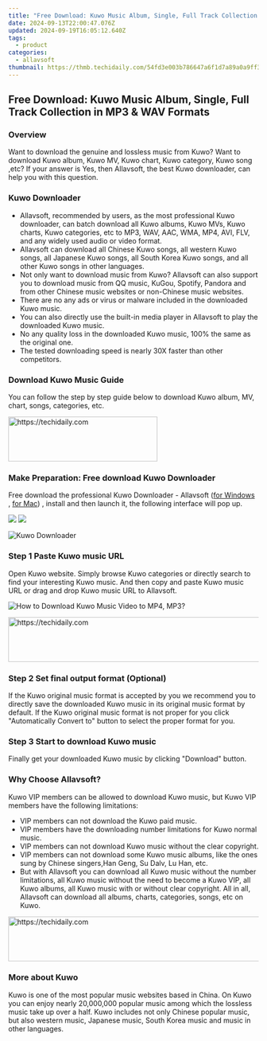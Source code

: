 ```yaml
---
title: "Free Download: Kuwo Music Album, Single, Full Track Collection in MP3 & WAV Formats"
date: 2024-09-13T22:00:47.076Z
updated: 2024-09-19T16:05:12.640Z
tags:
  - product
categories:
  - allavsoft
thumbnail: https://thmb.techidaily.com/54fd3e003b786647a6f1d7a89a0a9ff3e56e44f972b8ef6e36ebd7fc54a18cb3.jpg
---
```


## Free Download: Kuwo Music Album, Single, Full Track Collection in MP3 & WAV Formats

### Overview

Want to download the genuine and lossless music from Kuwo? Want to download Kuwo album, Kuwo MV, Kuwo chart, Kuwo category, Kuwo song ,etc? If your answer is Yes, then Allavsoft, the best Kuwo downloader, can help you with this question.

### Kuwo Downloader

* Allavsoft, recommended by users, as the most professional Kuwo downloader, can batch download all Kuwo albums, Kuwo MVs, Kuwo charts, Kuwo categories, etc to MP3, WAV, AAC, WMA, MP4, AVI, FLV, and any widely used audio or video format.
* Allavsoft can download all Chinese Kuwo songs, all western Kuwo songs, all Japanese Kuwo songs, all South Korea Kuwo songs, and all other Kuwo songs in other languages.
* Not only want to download music from Kuwo? Allavsoft can also support you to download music from QQ music, KuGou, Spotify, Pandora and from other Chinese music websites or non-Chinese music websites.
* There are no any ads or virus or malware included in the downloaded Kuwo music.
* You can also directly use the built-in media player in Allavsoft to play the downloaded Kuwo music.
* No any quality loss in the downloaded Kuwo music, 100% the same as the original one.
* The tested downloading speed is nearly 30X faster than other competitors.

### Download Kuwo Music Guide

You can follow the step by step guide below to download Kuwo album, MV, chart, songs, categories, etc.

<!-- affiliate ads begin -->
<a href="https://aligracehair.sjv.io/c/5597632/2135399/19272" target="_top" id="2135399">
  <img src="//a.impactradius-go.com/display-ad/19272-2135399" border="0" alt="https://techidaily.com" width="300" height="90"/>
</a>
<img height="0" width="0" src="https://aligracehair.sjv.io/i/5597632/2135399/19272" style="position:absolute;visibility:hidden;" border="0" />
<!-- affiliate ads end -->

### Make Preparation: Free download Kuwo Downloader

Free download the professional Kuwo Downloader - Allavsoft ([for Windows](https://tools.techidaily.com/allavsoft/products/) , [for Mac](https://tools.techidaily.com/allavsoft/products/)) , install and then launch it, the following interface will pop up.

[![](https://www.allavsoft.com/how-to/../images/how-to/free-download-win.jpg)](https://tools.techidaily.com/allavsoft/products/) [![](https://www.allavsoft.com/how-to/../images/how-to/free-download-mac.jpg)](https://tools.techidaily.com/allavsoft/products/)

![Kuwo Downloader](https://www.allavsoft.com/how-to/../images/allavsoft/screen-shot-600.jpg)

### Step 1 Paste Kuwo music URL

Open Kuwo website. Simply browse Kuwo categories or directly search to find your interesting Kuwo music. And then copy and paste Kuwo music URL or drag and drop Kuwo music URL to Allavsoft.

![How to Download Kuwo Music Video to MP4, MP3?](https://www.allavsoft.com/how-to/../images/how-to/download-rtmp-video/download-rtmp-video.jpg)

<!-- affiliate ads begin -->
<a href="https://appsumo.8odi.net/c/5597632/2130871/7443" target="_top" id="2130871">
  <img src="//a.impactradius-go.com/display-ad/7443-2130871" border="0" alt="https://techidaily.com" width="728" height="90"/>
</a>
<img height="0" width="0" src="https://appsumo.8odi.net/i/5597632/2130871/7443" style="position:absolute;visibility:hidden;" border="0" />
<!-- affiliate ads end -->

### Step 2 Set final output format (Optional)

If the Kuwo original music format is accepted by you we recommend you to directly save the downloaded Kuwo music in its original music format by default. If the Kuwo original music format is not proper for you click "Automatically Convert to" button to select the proper format for you.

### Step 3 Start to download Kuwo music

Finally get your downloaded Kuwo music by clicking "Download" button.

### Why Choose Allavsoft?

Kuwo VIP members can be allowed to download Kuwo music, but Kuwo VIP members have the following limitations:

* VIP members can not download the Kuwo paid music.
* VIP members have the downloading number limitations for Kuwo normal music.
* VIP members can not download Kuwo music without the clear copyright.
* VIP members can not download some Kuwo music albums, like the ones sung by Chinese singers,Han Geng, Su Dalv, Lu Han, etc.
* But with Allavsoft you can download all Kuwo music without the number limitations, all Kuwo music without the need to become a Kuwo VIP, all Kuwo albums, all Kuwo music with or without clear copyright. All in all, Allavsoft can download all albums, charts, categories, songs, etc on Kuwo.

<!-- affiliate ads begin -->
<a href="https://appsumo.8odi.net/c/5597632/2037475/7443" target="_top" id="2037475">
  <img src="//a.impactradius-go.com/display-ad/7443-2037475" border="0" alt="https://techidaily.com" width="728" height="90"/>
</a>
<img height="0" width="0" src="https://appsumo.8odi.net/i/5597632/2037475/7443" style="position:absolute;visibility:hidden;" border="0" />
<!-- affiliate ads end -->

### More about Kuwo

Kuwo is one of the most popular music websites based in China. On Kuwo you can enjoy nearly 20,000,000 popular music among which the lossless music take up over a half. Kuwo includes not only Chinese popular music, but also western music, Japanese music, South Korea music and music in other languages.

<ins class="adsbygoogle"
     style="display:block"
     data-ad-format="autorelaxed"
     data-ad-client="ca-pub-7571918770474297"
     data-ad-slot="1223367746"></ins>

<ins class="adsbygoogle"
     style="display:block"
     data-ad-client="ca-pub-7571918770474297"
     data-ad-slot="8358498916"
     data-ad-format="auto"
     data-full-width-responsive="true"></ins>
